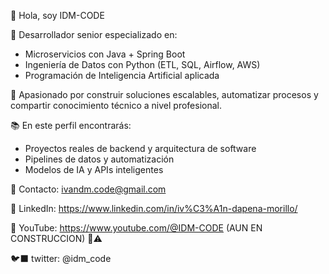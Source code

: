 👋 Hola, soy IDM-CODE

🎯 Desarrollador senior especializado en:
- Microservicios con Java + Spring Boot
- Ingeniería de Datos con Python (ETL, SQL, Airflow, AWS)
- Programación de Inteligencia Artificial aplicada

🚀 Apasionado por construir soluciones escalables, automatizar procesos y compartir conocimiento técnico a nivel profesional.

📚 En este perfil encontrarás:
- Proyectos reales de backend y arquitectura de software
- Pipelines de datos y automatización
- Modelos de IA y APIs inteligentes

📩 Contacto: ivandm.code@gmail.com

💼 LinkedIn: https://www.linkedin.com/in/iv%C3%A1n-dapena-morillo/

🔗 YouTube: https://www.youtube.com/@IDM-CODE (AUN EN CONSTRUCCION) 🔧⚠️

🐦‍⬛ twitter: @idm_code

